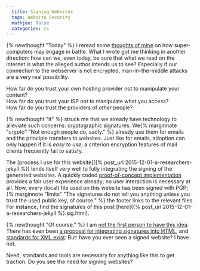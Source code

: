 ```yaml
---
  title: Signing Websites
  tags: Website Security
  mathjax: false
  categories: cs
---
```


{% newthought "Today" %} I reread some 
  [thoughts of mine](http://worldbuilding.stackexchange.com/a/27379/3657)
on how super-computers may engage in battle.
What I wrote got me thinking in another direction:
how can we, even today, be sure that what we read on the internet is what
the alleged author intends us to see? Especially if our connection to the
webserver is not encrypted, man-in-the-middle attacks are a very real possibility.

How far do you trust your own hosting provider not to manipulate your content?  
How far do you trust your ISP not to manipulate what you access?  
How far do you trust the providers of *other* people?

{% newthought "It" %} struck me that we already have technology to alleviate 
such concerns: cryptographic signatures. 
We{% marginnote "crypto" "Not enough people do, sadly." %} already use them for
emails and the principle transfers to websites.
Just like for emails, adoption can only happen if it is *easy to use*;
a criterion encryption features of mail clients frequently fail to satisfy.

The 
  [process I use for this website]({% post_url 2015-12-01-a-researchers-jekyll %})
lends itself very well to fully integrating the signing of the generated websites.
A quickly coded 
  [proof-of-concept implementation](https://github.com/reitzig/reitzig.github.io/blob/sources/_plugins/pgp-sign.rb)
provides a fair user experience already; no user interaction is necessary at all.
Now, every (local) file used on this website has been signed with PGP;
{% marginnote "limits" "The signatures do not tell you anything unless you trust the used public key, of course." %} 
the footer links to the relevant files. For instance, find the signatures of 
this post
  [here]({% post_url 2015-12-01-a-researchers-jekyll %}.sig.html).

{% newthought "Of course," %} I am 
  [not the first person to have this idea](http://www.sanface.com/pgphtml.html).
There has even been 
  [a proposal for integrating signatures into HTML](http://www.w3.org/2007/11/h6n/),
and 
  [standards for XML exist](http://www.w3.org/standards/techs/xmlsig).
But: have you ever seen a signed website? I have not.

Need, standards and tools are necessary for anything like this to get traction.
Do you see the need for signing websites?
